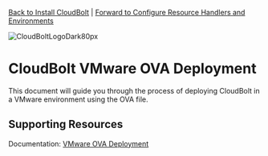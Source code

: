 [Back to Install CloudBolt](README.md) \| [Forward to Configure Resource Handlers and Environments](../02_configure_resource_handlers_and_environments/README.md)

![CloudBoltLogoDark80px](https://github.com/user-attachments/assets/66cf699d-6792-4d67-b34c-d153bd92944e)

# CloudBolt VMware OVA Deployment
This document will guide you through the process of deploying CloudBolt in a VMware environment using the OVA file.

## Supporting Resources
Documentation: [VMware OVA Deployment](https://docs.cloudbolt.io/articles/#!cloudbolt-latest-docs/deploy-a-virtual-appliance)
